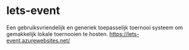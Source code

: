 # lets-event
Een gebruiksvriendelijk en generiek toepasselijk toernooi systeem om gemakkelijk lokale toernooien te hosten. 
https://lets-event.azurewebsites.net/
